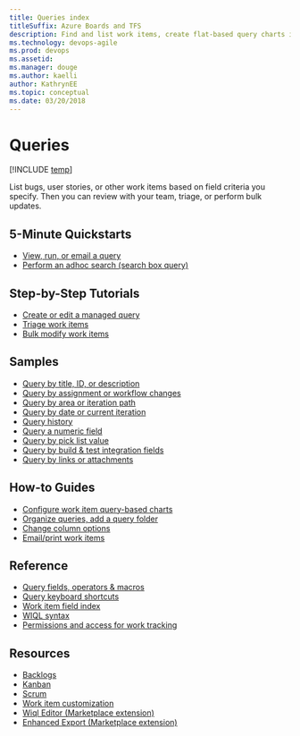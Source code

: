 ```yaml
---
title: Queries index 
titleSuffix: Azure Boards and TFS
description: Find and list work items, create flat-based query charts in Azure Boards & Team Foundation Server    
ms.technology: devops-agile
ms.prod: devops
ms.assetid: 
ms.manager: douge
ms.author: kaelliauthor: KathrynEE
ms.topic: conceptual
ms.date: 03/20/2018
---
```


# Queries

[!INCLUDE [temp](../_shared/version-vsts-tfs-all-versions.md)]  

List bugs, user stories, or other work items based on field criteria you specify. Then you can review with your team, triage, or perform bulk updates.  

<!---
## Overview  
* [Adhoc vs managed queries](adhoc-vs-managed-queries.md) 

-->
 
## 5-Minute Quickstarts  

- [View, run, or email a query](view-run-query.md)
- [Perform an adhoc search (search box query)](search-box-queries.md)

## Step-by-Step Tutorials

- [Create or edit a managed query](using-queries.md)
- [Triage work items](triage-work-items.md)
- [Bulk modify work items](../backlogs/bulk-modify-work-items.md?toc=/vsts/boards/queries/toc.json&bc=/vsts/boards/queries/breadcrumb/toc.json)


## Samples

- [Query by title, ID, or description](titles-ids-descriptions.md)
- [Query by assignment or workflow changes](query-by-workflow-changes.md)  
- [Query by area or iteration path](query-by-area-iteration-path.md)   
- [Query by date or current iteration](query-by-date-or-current-iteration.md)   
- [Query history](history-and-auditing.md)  
- [Query a numeric field](query-numeric.md)  
- [Query by pick list value](planning-ranking-priorities.md)  
- [Query by build & test integration fields](build-test-integration.md)  
- [Query by links or attachments](linking-attachments.md) 


## How-to Guides
- [Configure work item query-based charts](../../report/dashboards/charts.md?toc=/vsts/boards/queries/toc.json&bc=/vsts/boards/queries/breadcrumb/toc.json) 
- [Organize queries, add a query folder](organize-queries.md)
- [Change column options](../backlogs/set-column-options.md?toc=/vsts/boards/queries/toc.json&bc=/vsts/boards/queries/breadcrumb/toc.json)  
- [Email/print work items](../work-items/email-work-items.md?toc=/vsts/boards/queries/toc.json&bc=/vsts/boards/queries/breadcrumb/toc.json) 


## Reference 
- [Query fields, operators & macros](query-operators-variables.md)      
- [Query keyboard shortcuts](queries-keyboard-shortcuts.md)
- [Work item field index](../work-items/guidance/work-item-field.md?toc=/vsts/boards/queries/toc.json&bc=/vsts/boards/queries/breadcrumb/toc.json) 
- [WIQL syntax](wiql-syntax.md)
- [Permissions and access for work tracking](../../organizations/security/permissions-access-work-tracking.md?toc=/vsts/boards/queries/toc.json&bc=/vsts/boards/queries/breadcrumb/toc.json)
 

 
## Resources
- [Backlogs](../backlogs/index.md)
- [Kanban](../boards/index.md)
- [Scrum](../sprints/index.md)
- [Work item customization](../../reference/index.md)
- [Wiql Editor (Marketplace extension)](https://marketplace.visualstudio.com/items?itemName=ottostreifel.wiql-editor)   
- [Enhanced Export (Marketplace extension)](https://marketplace.visualstudio.com/items?itemName=mskold.mskold-enhanced-export)
  